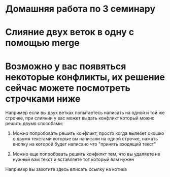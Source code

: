 # Домашняя работа по 3 семинару

# Слияние двух веток в одну с помощью merge

# Возможно у вас появяться некоторые конфликты, их решение сейчас можете посмотреть строчками ниже

Например если вы двух ветках попытаетесь написать на одной и той же строчке, при слиянии у вас может выдать конфликт который можно решить двумя способами: 

1. Можно попробовать решить конфликт, просто когда вылезет окошко с двумя текстами которые вы написали на одной строчке, нажать кнопку на которой будет написано что "принять входящий текст"

2. Можно еще попробовать решить конфилкт тем, что вы удаляете не нужный вам текст и вставляете тот который вам нужен

Например вы захотите здесь вписать ссылку на котика